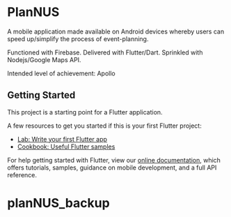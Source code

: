 # PlanNUS

A mobile application made available on Android devices whereby users can speed up/simplify the process of event-planning.

Functioned with Firebase.
Delivered with Flutter/Dart.
Sprinkled with Nodejs/Google Maps API.

Intended level of achievement: Apollo

## Getting Started

This project is a starting point for a Flutter application.

A few resources to get you started if this is your first Flutter project:

- [Lab: Write your first Flutter app](https://flutter.dev/docs/get-started/codelab)
- [Cookbook: Useful Flutter samples](https://flutter.dev/docs/cookbook)

For help getting started with Flutter, view our
[online documentation](https://flutter.dev/docs), which offers tutorials,
samples, guidance on mobile development, and a full API reference.
# planNUS_backup
